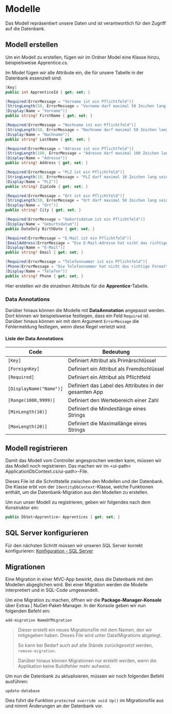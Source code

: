 # Modelle

Das Modell repräsentiert unsere Daten und ist verantwortlich für den Zugriff auf die Datenbank.

## Modell erstellen

Um ein Modell zu erstellen, fügen wir im Ordner <ui-path>Model</ui-path> eine Klasse hinzu, beispielsweise <ui-path>Apprentice.cs</ui-path>.

Im Model fügen wir alle Attribute ein, die für unsere Tabelle in der Datenbank essenziell sind:

````C#
[Key]
public int ApprenticeId { get; set; }

[Required(ErrorMessage = "Vorname ist ein Pflichtfeld")]
[StringLength(50, ErrorMessage = "Vorname darf maximal 50 Zeichen lang sein")]
[Display(Name = "Vorname")]
public string? FirstName { get; set; }

[Required(ErrorMessage = "Nachname ist ein Pflichtfeld")]
[StringLength(50, ErrorMessage = "Nachname darf maximal 50 Zeichen lang sein")]
[Display(Name = "Nachname")]
public string? LastName { get; set; }

[Required(ErrorMessage = "Adresse ist ein Pflichtfeld")]
[StringLength(100, ErrorMessage = "Adresse darf maximal 100 Zeichen lang sein")]
[Display(Name = "Adresse")]
public string? Address { get; set; }

[Required(ErrorMessage = "PLZ ist ein Pflichtfeld")]
[StringLength(10, ErrorMessage = "PLZ darf maximal 10 Zeichen lang sein")]
[Display(Name = "PLZ")]
public string? ZipCode { get; set; }

[Required(ErrorMessage = "Ort ist ein Pflichtfeld")]
[StringLength(50, ErrorMessage = "Ort darf maximal 50 Zeichen lang sein")]
[Display(Name = "Ort")]
public string? City { get; set; }

[Required(ErrorMessage = "Geburtsdatum ist ein Pflichtfeld")]
[Display(Name = "Geburtsdatum")]
public DateOnly BirthDate { get; set; }

[Required(ErrorMessage = "E-Mail ist ein Pflichtfeld")]
[EmailAddress(ErrorMessage = "Die E-Mail-Adresse hat nicht das richtige Format")]
[Display(Name = "E-Mail")]
public string? Email { get; set; }

[Required(ErrorMessage = "Telefonnummer ist ein Pflichtfeld")]
[Phone(ErrorMessage = "Die Telefonnummer hat nicht das richtige Format")]
[Display(Name = "Telefon")]
public string? Phone { get; set; }
````

Hier erstellen wir die einzelnen Attribute für die **Apprentice**-Tabelle.

### Data Annotations

Darüber hinaus können die Modelle mit **DataAnnotation** angepasst werden. Dort können wir beispielsweise festlegen, dass ein Feld `Required` ist.
Darüber hinaus können wir mit dem Argument `ErrorMessage` die Fehlermeldung festlegen, wenn diese Regel verletzt wird.

#### Liste der Data Annotations

| Code                    | Bedeutung                                              |
|-------------------------|--------------------------------------------------------|
| `[Key]`                 | Definiert Attribut als Primärschlüssel                 |
| `[ForeignKey]`          | Definiert ein Attribut als Fremdschlüssel              |
| `[Required]`            | Definiert ein Attribut als Pflichtfeld                 |
| `[DisplayName("Name")]` | Definiert das Label des Attributes in der gesamten App |
| `[Range(1000,9999)]`    | Definiert den Wertebereich einer Zahl                  |
| `[MinLength(10)]`       | Definiert die Mindestlänge eines Strings               |
| `[MaxLength(20)]`       | Definiert die Maximallänge eines Strings               |

## Modell registrieren

Damit das Modell vom Controller angesprochen werden kann, müssen wir das Modell noch registrieren. Das machen wir im <ui-path<
ApplicationDbContext.cs/ui-path>-File.

Dieses File ist die Schnittstelle zwischen den Modellen und der Datenbank. Die Klasse erbt von der `IdentityDbContext`-Klasse, welche Funktionen
enthält, um die Datenbank-Migration aus den Modellen zu erstellen.

Um nun unser Modell zu registrieren, geben wir folgendes nach dem Konstruktor ein:

````C#
public DbSet<Apprentice> Apprentices { get; set; }
````

## SQL Server konfigurieren

Für den nächsten Schritt müssen wir unseren SQL Server korrekt konfigurieren: [Konfiguration - SQL Server](Konfiguration-SQL-Server.md)

## Migrationen

Eine Migration in einer MVC-App bewirkt, dass die Datenbank mit den Modellen abgeglichen wird. Bei einer Migration werden die Modelle interpretiert
und in SQL-Code umgewandelt.

Um eine Migration zu machen, öffnen wir die **Package-Manager-Konsole** über <ui-path>Extras | NuGet-Paket-Manager</ui-path>. In der Konsole geben wir
nun folgenden Befehl ein:

````Console
add-migration NameOfMigration
````

> Dieser erstellt ein neues Migrationsfile mit dem Namen, den wir mitgegeben haben. Dieses File wird unter <path>Data\Migrations</path> abgelegt.
>
> So kann bei Bedarf auch auf alte Stände zurückgesetzt werden, `remove-migration`.
>
> Darüber hinaus können Migrationen nur erstellt werden, wenn die Applikation keine Buildfehler mehr aufweist.

Um nun die Datenbank zu aktualisieren, müssen wir noch folgenden Befehl ausführen:

````Console
update-database
````

Dies führt die Funktion `protected override void Up()` im Migrationsfile aus und nimmt Änderungen an der Datenbank vor.